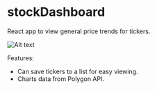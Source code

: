 # stockDashboard
React app to view general price trends for tickers. 

![Alt text]((https://cdn.discordapp.com/attachments/1156398287583182970/1156669996345344070/image.png?ex=6515d061&is=65147ee1&hm=4f6ae729cab3d80137befbabf512365aba2d78c6ace3acc6bd060500bb8841f6&)https://cdn.discordapp.com/attachments/1156398287583182970/1156669996345344070/image.png?ex=6515d061&is=65147ee1&hm=4f6ae729cab3d80137befbabf512365aba2d78c6ace3acc6bd060500bb8841f6&)


Features:

- Can save tickers to a list for easy viewing.
- Charts data from Polygon API.
